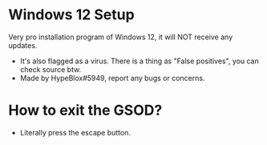 # Windows 12 Setup
Very pro installation program of Windows 12, it will NOT receive any updates.
- It's also flagged as a virus. There is a thing as "False positives", you can check source btw.
- Made by HypeBlox#5949, report any bugs or concerns.
# How to exit the GSOD?
- Literally press the escape button.

